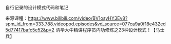 自行记录的设计模式代码和笔记

来源课程：https://www.bilibili.com/video/BV1osyHY3Ev8?spm_id_from=333.788.videopod.episodes&vd_source=077ca9a0f18e432ed5d77417bafc5e52&p=2
清华大牛精讲程序员内功修炼之23种设计模式！【马士兵】

